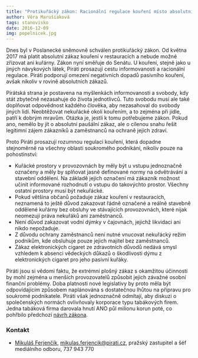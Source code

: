 ```yaml
---
title: "Protikuřácký zákon: Racionální regulace kouření místo absolutních zákazů"
author: Věra Marušiaková
tags: stanovisko
date: 2016-12-09
img: popelnicek.jpg
---
```


Dnes byl v Poslanecké sněmovně schválen protikuřácký zákon. Od května 2017 má platit absolutní zákaz kouření v restauracích a nebude možné zřizovat ani kuřárny. Zákon nyní směřuje do Senátu. U kouření, stejně jako u jiných návykových látek, Piráti prosazují cestu informovanosti a racionální regulace. Piráti podporují omezení negativních dopadů pasivního kouření, avšak nikoliv v rovině absolutních zákazů.

Pirátská strana je postavena na myšlenkách informovanosti a svobody, kdy stát zbytečně nezasahuje do života jednotlivců. Tuto svobodu musí ale také doplňovat odpovědnost každého člověka, aby nezasahoval do svobody jiných lidí. Neobtěžovat nekuřácké okolí kouřením, a to zejména při jídle, patří k dobrým mravům. Otázka je, jestli k tomu potřebujeme zákon. Pokud ano, nemělo by jít o absolutní paušální zákaz, ale o cílenou snahu řešit legitimní zájem zákazníků a zaměstnanců na ochraně jejich zdraví.

Proto Piráti prosazují rozumnou regulaci kouření, která dopadne stejnoměrně na všechny oblasti soukromého podnikání, nikoliv pouze na pohostinství:

* Kuřácké prostory v provozovnách by měly být u vstupu jednoznačně označeny a měly by splňovat jasně definované normy na odvětrávání a stavební oddělení. Na základě jejich označení má zákazník možnost učinit informované rozhodnutí o vstupu do takovýchto prostor. Všechny ostatní prostory musí být nekuřácké.
* Pokud většina občanů požaduje zákaz kouření v restauracích, neznamená to ještě důvod zakazovat řádně označené a reálně stavebně oddělené kuřárny bez obsluhy ve stávajících provozovnách, které nijak neomezují práva nekuřáků ani zaměstnanců.
* Není důvod zakazovat vodní dýmky v čajovnách, jejichž likvidaci ani nikdo nepožaduje.
* Z důvodu ochrany zaměstnanců není nutné vnucovat nekuřácký režim podnikům, kde obsluhuje pouze jejich majitel bez zaměstnanců.
* Zákaz elektronických cigaret ze zdravotních důvodů nedává smysl vzhledem k absenci vědeckých důkazů o škodlivosti dýmu z elektronických cigaret pro jeho pasivní kuřáky.

Piráti jsou si vědomi faktu, že extrémní plošný zákaz s okamžitou účinností by mohl zejména u menších provozovatelů způsobit jejich závažné osobní finanční problémy. Doba platnosti nové legislativy by proto měla být odpovídajícím způsobem naplánována s dostatečnou lhůtou na přípravu pro soukromé podnikatele. Piráti však jednoznačně odmítají, aby diskuzi o společenských normách ovlivňovaly korporace typu tabákových firem. Jedna tabáková firma darovala hnutí ANO půl milionu korun poté, co pohřbilo předchozí [návrh zákona](https://zpravy.aktualne.cz/domaci/dva-dny-po-fiasku-s-protikurackym-zakonem-prislo-na-ucet-ano/r~8036973c28a611e6888a0025900fea04/).

### Kontakt

* [Mikuláš Ferjenčík](https://www.pirati.cz/lide/mikulas_ferjencik), [mikulas.ferjencik@pirati.cz](mikulas.ferjencik@pirati.cz), pražský zastupitel a šéf mediálního odboru, 737 943 770
